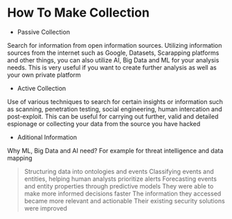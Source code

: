 # How To Make Collection

- Passive Collection 

Search for information from open information sources. Utilizing information sources from the internet such as Google, Datasets, Scarapping platforms and other things, you can also utilize AI, Big Data and ML for your analysis needs. This is very useful if you want to create further analysis as well as your own private platform

- Active Collection

Use of various techniques to search for certain insights or information such as scanning, penetration testing, social engineering, human intercation and post-exploit. This can be useful for carrying out further, valid and detailed espionage or collecting your data from the source you have hacked

- Aditional Information 

Why ML, Big Data and AI need? For example for threat intelligence and data mapping 

> Structuring data into ontologies and events
> Classifying events and entities, helping human analysts prioritize alerts
> Forecasting events and entity properties through predictive models
> They were able to make more informed decisions faster
> The information they accessed became more relevant and actionable
> Their existing security solutions were improved